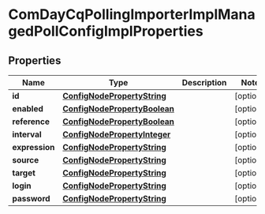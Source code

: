 
# ComDayCqPollingImporterImplManagedPollConfigImplProperties

## Properties
Name | Type | Description | Notes
------------ | ------------- | ------------- | -------------
**id** | [**ConfigNodePropertyString**](ConfigNodePropertyString.md) |  |  [optional]
**enabled** | [**ConfigNodePropertyBoolean**](ConfigNodePropertyBoolean.md) |  |  [optional]
**reference** | [**ConfigNodePropertyBoolean**](ConfigNodePropertyBoolean.md) |  |  [optional]
**interval** | [**ConfigNodePropertyInteger**](ConfigNodePropertyInteger.md) |  |  [optional]
**expression** | [**ConfigNodePropertyString**](ConfigNodePropertyString.md) |  |  [optional]
**source** | [**ConfigNodePropertyString**](ConfigNodePropertyString.md) |  |  [optional]
**target** | [**ConfigNodePropertyString**](ConfigNodePropertyString.md) |  |  [optional]
**login** | [**ConfigNodePropertyString**](ConfigNodePropertyString.md) |  |  [optional]
**password** | [**ConfigNodePropertyString**](ConfigNodePropertyString.md) |  |  [optional]



